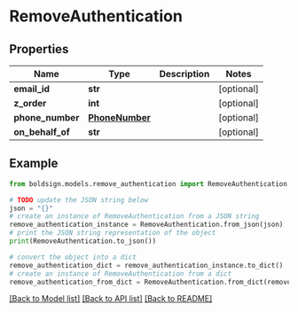 # RemoveAuthentication


## Properties

Name | Type | Description | Notes
------------ | ------------- | ------------- | -------------
**email_id** | **str** |  | [optional] 
**z_order** | **int** |  | [optional] 
**phone_number** | [**PhoneNumber**](PhoneNumber.md) |  | [optional] 
**on_behalf_of** | **str** |  | [optional] 

## Example

```python
from boldsign.models.remove_authentication import RemoveAuthentication

# TODO update the JSON string below
json = "{}"
# create an instance of RemoveAuthentication from a JSON string
remove_authentication_instance = RemoveAuthentication.from_json(json)
# print the JSON string representation of the object
print(RemoveAuthentication.to_json())

# convert the object into a dict
remove_authentication_dict = remove_authentication_instance.to_dict()
# create an instance of RemoveAuthentication from a dict
remove_authentication_from_dict = RemoveAuthentication.from_dict(remove_authentication_dict)
```
[[Back to Model list]](../README.md#documentation-for-models) [[Back to API list]](../README.md#documentation-for-api-endpoints) [[Back to README]](../README.md)


